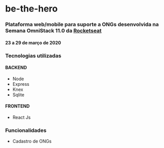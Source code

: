 # be-the-hero
### Plataforma web/mobile para suporte a ONGs desenvolvida na Semana OmniStack 11.0 da [Rocketseat](https://rocketseat.com.br/)
#### 23 a 29 de março de 2020

### Tecnologias utilizadas
#### BACKEND
- Node
- Express
- Knex
- Sqlite

#### FRONTEND
- React Js

### Funcionalidades
- Cadastro de ONGs
